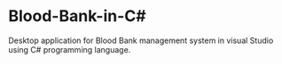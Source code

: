 # Blood-Bank-in-C#
 Desktop application for Blood Bank management system in visual Studio using C# programming language.

